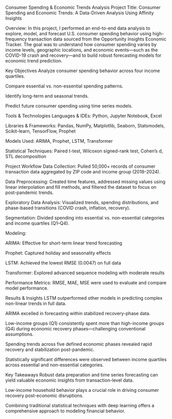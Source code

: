 Consumer Spending & Economic Trends Analysis
Project Title:
Consumer Spending and Economic Trends: A Data-Driven Analysis Using Affinity Insights

Overview:
In this project, I performed an end-to-end data analysis to explore, model, and forecast U.S. consumer spending behavior using high-frequency transaction data sourced from the Opportunity Insights Economic Tracker. The goal was to understand how consumer spending varies by income levels, geographic locations, and economic events—such as the COVID-19 crash and recovery—and to build robust forecasting models for economic trend prediction.

Key Objectives
Analyze consumer spending behavior across four income quartiles.

Compare essential vs. non-essential spending patterns.

Identify long-term and seasonal trends.

Predict future consumer spending using time series models.

Tools & Technologies
Languages & IDEs: Python, Jupyter Notebook, Excel

Libraries & Frameworks: Pandas, NumPy, Matplotlib, Seaborn, Statsmodels, Scikit-learn, TensorFlow, Prophet

Models Used: ARIMA, Prophet, LSTM, Transformer

Statistical Techniques: Paired t-test, Wilcoxon signed-rank test, Cohen’s d, STL decomposition

Project Workflow
Data Collection: Pulled 50,000+ records of consumer transaction data aggregated by ZIP code and income group (2018–2024).

Data Preprocessing: Created time features, addressed missing values using linear interpolation and fill methods, and filtered the dataset to focus on post-pandemic trends.

Exploratory Data Analysis: Visualized trends, spending distributions, and phase-based transitions (COVID crash, inflation, recovery).

Segmentation: Divided spending into essential vs. non-essential categories and income quartiles (Q1–Q4).

Modeling:

ARIMA: Effective for short-term linear trend forecasting

Prophet: Captured holiday and seasonality effects

LSTM: Achieved the lowest RMSE (0.0047) on full data

Transformer: Explored advanced sequence modeling with moderate results

Performance Metrics: RMSE, MAE, MSE were used to evaluate and compare model performance.

Results & Insights
LSTM outperformed other models in predicting complex non-linear trends in full data.

ARIMA excelled in forecasting within stabilized recovery-phase data.

Low-income groups (Q1) consistently spent more than high-income groups (Q4) during economic recovery phases—challenging conventional assumptions.

Spending trends across five defined economic phases revealed rapid recovery and stabilization post-pandemic.

Statistically significant differences were observed between income quartiles across essential and non-essential categories.

Key Takeaways
Robust data preparation and time series forecasting can yield valuable economic insights from transaction-level data.

Low-income household behavior plays a crucial role in driving consumer recovery post-economic disruptions.

Combining traditional statistical techniques with deep learning offers a comprehensive approach to modeling financial behavior.

